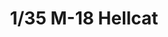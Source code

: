 ---
layout: product
title: "1/35 M-18 Hellcat"
price: "4800" 
desc: "Maketa"
img_path: "/assets/img/AFV35015.webp"
brand: "N/A"
available: true
special_offer: false
new: false
soon: false
cat: "010000"
subcat: "015100"
subsubcat: "0N/A"
sifra: "AFV35015"
popular: false
---